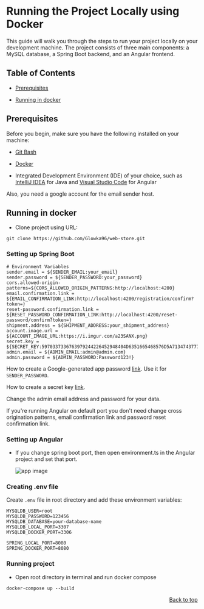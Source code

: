 # Running the Project Locally using Docker
This guide will walk you through the steps to run your project locally on your development machine. The project consists of three main components: a MySQL database, a Spring Boot backend, and an Angular frontend.

## Table of Contents

- [Prerequisites](#prerequisites)

- [Running in docker](#Running-in-docker)

## Prerequisites
Before you begin, make sure you have the following installed on your machine:

- [Git Bash](https://git-scm.com/downloads)

- [Docker](https://www.docker.com/products/docker-desktop/)

 - Integrated Development Environment (IDE) of your choice, such as [IntelliJ IDEA](https://www.jetbrains.com/idea/download/?section=windows) for Java and [Visual Studio Code](https://code.visualstudio.com/download) for Angular

Also, you need a google account for the email sender host.

## Running in docker

- Clone project using URL:
```
git clone https://github.com/Glowka96/web-store.git
```

### Setting up Spring Boot
```
# Environment Variables
sender.email = ${SENDER_EMAIL:your_email}
sender.password = ${SENDER_PASSWORD:your_password}
cors.allowed-origin-patterns=${CORS_ALLOWED_ORIGIN_PATTERNS:http://localhost:4200}
email.confirmation.link = ${EMAIL_CONFIRMATION_LINK:http://localhost:4200/registration/confirm?token=}
reset-password.confirmation.link = ${RESET_PASSWORD_CONFIRMATION_LINK:http://localhost:4200/reset-password/confirm?token=}
shipment.address = ${SHIPMENT_ADDRESS:your_shipment_address}
account.image.url = ${ACCOUNT_IMAGE_URL:https://i.imgur.com/a23SANX.png}
secret.key = ${SECRET_KEY:5970337336763979244226452948404D6351665468576D5A7134743777217A25}
admin.email = ${ADMIN_EMAIL:admin@admin.com}
admin.password = ${ADMIN_PASSWORD:Password123!}
```
How to create a Google-generated app password [link](https://support.google.com/accounts/answer/185833?hl=en).
Use it for `SENDER_PASSWORD`.

How to create a secret key [link](https://dev.to/tkirwa/generate-a-random-jwt-secret-key-39j4).

Change the admin email address and password for your data.

If you're running Angular on default port you don't need change cross origination patterns, email confirmation link and password reset confirmation link.

### Setting up Angular

- If you change spring boot port, then open environment.ts in the Angular project and set that port.

  ![app image](https://ik.imagekit.io/glowacki/environment.png?updatedAt=1695389288197)


### Creating .env file

Create `.env` file in root directory and add these environment variables:
```
MYSQLDB_USER=root
MYSQLDB_PASSWORD=123456
MYSQLDB_DATABASE=your-database-name
MYSQLDB_LOCAL_PORT=3307
MYSQLDB_DOCKER_PORT=3306

SPRING_LOCAL_PORT=8080
SPRING_DOCKER_PORT=8080
```

### Running project

- Open root directory in terminal and run docker compose
```
docker-compose up --build
``` 

<div align="right">
  <a href="#running-the-project-locally-with-mysql-spring-boot-and-angular">Back to top</a>
</div>